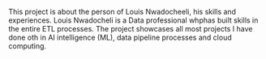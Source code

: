 This project is about the person of Louis Nwadocheeli, his skills and experiences. Louis Nwadocheli is a Data professional whphas built skills in the entire ETL processes.
The project showcases all most projects I have done oth in AI intelligence (ML), data pipeline processes and cloud computing.
